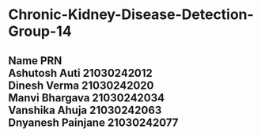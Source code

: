 # Chronic-Kidney-Disease-Detection-Group-14
<h2>Name	             PRN <br>
Ashutosh Auti	     21030242012 <br>
Dinesh Verma	     21030242020 <br>
Manvi Bhargava	   21030242034 <br>
Vanshika Ahuja	   21030242063 <br>
Dnyanesh Painjane	 21030242077 <br>
</h2>
